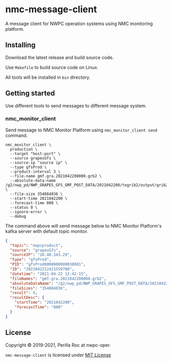 # nmc-message-client

A message client for NWPC operation systems using NMC monitoring platform.

## Installing

Download the latest release and build source code.

Use `Makefile` to build source code on Linux.

All tools will be installed in `bin` directory.

## Getting started

Use different tools to send messages to different message system.

### nmc_monitor_client

Send message to NMC Monitor Platform using `nmc_monitor_client send` command.

```shell script
nmc_monitor_client \
  production \
  --target "host:port" \
  --source grapesGfs \
  --source-ip "source ip" \
  --type gfsProd \
  --product-interval 3 \
  --file-name gmf.gra.2021042200000.grb2 \
  --absolute-data-name /g2/nwp_pd/NWP_GRAPES_GFS_GMF_POST_DATA/2021042200/togrib2/output/grib2_orig/gmf.gra.2021042200000.grb2 \
  --file-size 354884036 \
  --start-time 2021042200 \
  --forecast-time 000 \
  --status 0 \
  --ignore-error \
  --debug
```

The command above will send message below to NMC Monitor Platform's kafka server with default topic monitor.

```json
{
  "topic": "nwpcproduct",
  "source": "grapesGfs",
  "sourceIP": "10.40.143.29",
  "type": "gfsProd",
  "PID": "gfsProd0008000000038081",
  "ID": "2021042212421559780",
  "datetime": "2021-04-22 12:42:15",
  "fileNames": "gmf.gra.2021042200000.grb2",
  "absoluteDataName": "/g2/nwp_pd/NWP_GRAPES_GFS_GMF_POST_DATA/2021042200/togrib2/output/grib2_orig/gmf.gra.2021042200000.grb2",
  "fileSizes": "354884036",
  "result": 0,
  "resultDesc": {
    "startTime": "2021042200",
    "forecastTime": "000"
  }
}
```

## License

Copyright &copy; 2019-2021, Perilla Roc at nwpc-oper.

`nmc-message-client` is licensed under [MIT License](LICENSE)